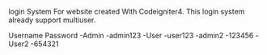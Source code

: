  login System For website created With Codeigniter4. This login system already support multiuser.


Username  Password 
-Admin    -admin123
-User     -user123
-admin2  -123456
-User2   -654321

